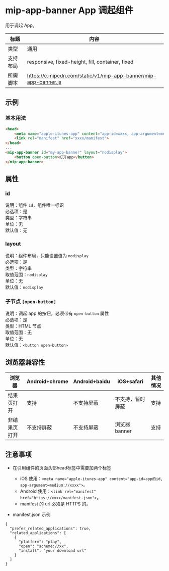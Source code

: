 # mip-app-banner App 调起组件

用于调起 App。

标题|内容
----|----
类型|通用
支持布局|responsive, fixed-height, fill, container, fixed
所需脚本|https://c.mipcdn.com/static/v1/mip-app-banner/mip-app-banner.js

## 示例

### 基本用法
```html
<head>
    <meta name="apple-itunes-app" content="app-id=xxxx, app-argument=medium://xxxx">
    <link rel="manifest" href="xxxx/manifest">
</head>
...
<mip-app-banner id="my-app-banner" layout="nodisplay">
    <button open-button>打开app</button>
</mip-app-banner>
```

## 属性

### id

说明：组件 `id`，组件唯一标识  
必选项：是  
类型：字符串  
单位：无  
默认值：无  

### layout

说明：组件布局，只能设置值为 `nodisplay`  
必选项：是  
类型：字符串  
取值范围：`nodisplay`  
单位：无  
默认值：`nodisplay`  

### 子节点 `[open-button]`

说明：调起 app 的按钮，必须带有 `open-button` 属性  
必选项：是  
类型：HTML 节点  
取值范围：无  
单位：无  
默认值：`<button open-button>`

## 浏览器兼容性

浏览器|Android+chrome|Android+baidu|iOS+safari |其他情况
---|---|---|---|---
结果页打开|支持|不支持屏蔽|不支持，暂时屏蔽|支持
非结果页打开|不支持屏蔽|不支持屏蔽|浏览器 banner|支持


## 注意事项

- 在引用组件的页面头部head标签中需要加两个标签
    - iOS 使用：`<meta name="apple-itunes-app" content="app-id=app的id, app-argument=medium://xxxx">`。
    - Android 使用：`<link rel="manifest" href="https://xxxx/manifest.json">`。
    - manifest 的 url 必须是 HTTPS 的。

- manifest.json 示例

```
{
  "prefer_related_applications": true, 
  "related_applications": [
    {
      "platform": "play",
      "open": "scheme://xx",
      "install": "your download url"
    }
  ]
}
```
